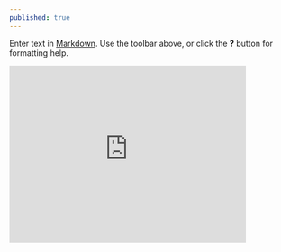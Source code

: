 ```yaml
---
published: true
---
```

Enter text in [Markdown](http://daringfireball.net/projects/markdown/). Use the toolbar above, or click the **?** button for formatting help.

<iframe width="420" height="315" src="https://www.youtube.com/watch?v=FCvQsqSCWjA&t=5782s" frameborder="0"></iframe>
